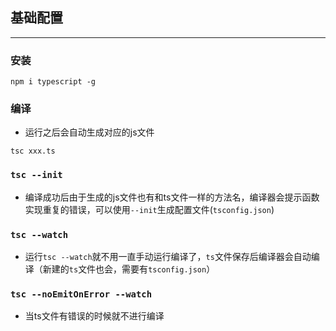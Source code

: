 ## 基础配置
---
### 安装
```npm
npm i typescript -g 
```
### 编译
* 运行之后会自动生成对应的js文件
```
tsc xxx.ts
```
### `tsc --init`
* 编译成功后由于生成的js文件也有和ts文件一样的方法名，编译器会提示函数实现重复的错误，可以使用`--init`生成配置文件(`tsconfig.json`)
### `tsc --watch`
* 运行`tsc --watch`就不用一直手动运行编译了，`ts`文件保存后编译器会自动编译（新建的`ts`文件也会，需要有`tsconfig.json`）
### `tsc --noEmitOnError --watch`
* 当ts文件有错误的时候就不进行编译